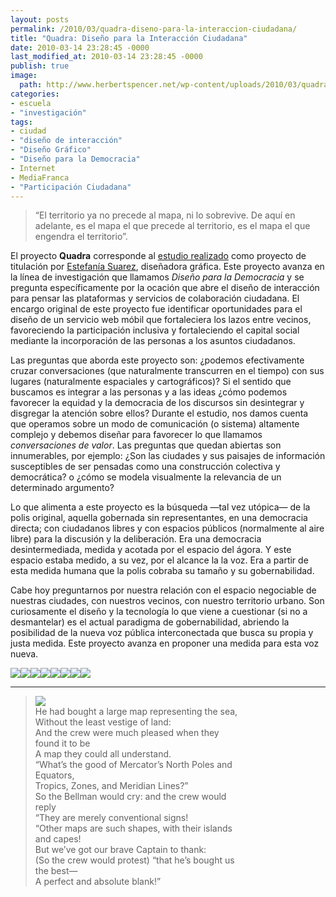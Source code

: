 ```yaml
---
layout: posts
permalink: /2010/03/quadra-diseno-para-la-interaccion-ciudadana/
title: "Quadra: Diseño para la Interacción Ciudadana"
date: 2010-03-14 23:28:45 -0000
last_modified_at: 2010-03-14 23:28:45 -0000
publish: true
image:
  path: http://www.herbertspencer.net/wp-content/uploads/2010/03/quadraThumbs1.png
categories:
- escuela
- "investigación"
tags:
- ciudad
- "diseño de interacción"
- "Diseño Gráfico"
- "Diseño para la Democracia"
- Internet
- MediaFranca
- "Participación Ciudadana"
---
```

> “El territorio ya no precede al mapa, ni lo sobrevive. De aquí en adelante, es el mapa el que precede al territorio, es el mapa el que engendra el territorio”.

El proyecto **Quadra** corresponde al [estudio realizado](http://wiki.ead.pucv.cl/index.php/Quadra "Documentación del Proyecto") como proyecto de titulación por [Estefanía Suarez](http://cl.linkedin.com/pub/estefan%C3%ADa-su%C3%A1rez/15/518/824), diseñadora gráfica. Este proyecto avanza en la línea de investigación que llamamos _Diseño para la Democracia_ y se pregunta específicamente por la ocación que abre el diseño de interacción para pensar las plataformas y servicios de colaboración ciudadana. El encargo original de este proyecto fue identificar oportunidades para el diseño de un servicio web móbil que fortaleciera los lazos entre vecinos, favoreciendo la participación inclusiva y fortaleciendo el capital social mediante la incorporación de las personas a los asuntos ciudadanos.

Las preguntas que aborda este proyecto son: ¿podemos efectivamente cruzar conversaciones (que naturalmente transcurren en el tiempo) con sus lugares (naturalmente espaciales y cartográficos)? Si el sentido que buscamos es integrar a las personas y a las ideas ¿cómo podemos favorecer la equidad y la democracia de los discursos sin desintegrar y disgregar la atención sobre ellos? Durante el estudio, nos damos cuenta que operamos sobre un modo de comunicación (o sistema) altamente complejo y debemos diseñar para favorecer lo que llamamos _conversaciones de valor_. Las preguntas que quedan abiertas son innumerables, por ejemplo: ¿Son las ciudades y sus paisajes de información susceptibles de ser pensadas como una construcción colectiva y democrática? o ¿cómo se modela visualmente la relevancia de un determinado argumento?

Lo que alimenta a este proyecto es la búsqueda —tal vez utópica— de la polis original, aquella gobernada sin representantes, en una democracia directa; con ciudadanos libres y con espacios públicos (normalmente al aire libre) para la discusión y la deliberación. Era una democracia desintermediada, medida y acotada por el espacio del ágora. Y este espacio estaba medido, a su vez, por el alcance la la voz. Era a partir de esta medida humana que la polis cobraba su tamaño y su gobernabilidad.

Cabe hoy preguntarnos por nuestra relación con el espacio negociable de nuestras ciudades, con nuestros vecinos, con nuestro territorio urbano. Son curiosamente el diseño y la tecnología lo que viene a cuestionar (si no a desmantelar) es el actual paradigma de gobernabilidad, abriendo la posibilidad de la nueva voz pública interconectada que busca su propia y justa medida. Este proyecto avanza en proponer una medida para esta voz nueva.

[![](http://www.ead.pucv.cl/wp-content/archivos/2010/03/Screenshot-2010-03-11-a-las-17.34.23-260x483.png)](http://www.ead.pucv.cl/wp-content/archivos/2010/03/Screenshot-2010-03-11-a-las-17.34.23.png "Quadra - Mapa de publicaciones")[![](http://www.ead.pucv.cl/wp-content/archivos/2010/03/Screenshot-2010-03-11-a-las-17.47.24-260x483.png)](http://www.ead.pucv.cl/wp-content/archivos/2010/03/Screenshot-2010-03-11-a-las-17.47.24.png "Quadra - Buscador con etiquetas de toponimia")[![](http://www.ead.pucv.cl/wp-content/archivos/2010/03/Screenshot-2010-03-11-a-las-17.47.49-260x483.png)](http://www.ead.pucv.cl/wp-content/archivos/2010/03/Screenshot-2010-03-11-a-las-17.47.49.png "Quadra - Mapa y detalle de una publicación")[![](http://www.ead.pucv.cl/wp-content/archivos/2010/03/Screenshot-2010-03-11-a-las-17.52.03-260x483.png)](http://www.ead.pucv.cl/wp-content/archivos/2010/03/Screenshot-2010-03-11-a-las-17.52.03.png "Quadra - Discusión de publicación")[![](http://www.ead.pucv.cl/wp-content/archivos/2010/03/Screenshot-2010-03-11-a-las-17.47.39-260x483.png)](http://www.ead.pucv.cl/wp-content/archivos/2010/03/Screenshot-2010-03-11-a-las-17.47.39.png "Quadra - Valorar publicación")[![](http://www.ead.pucv.cl/wp-content/archivos/2010/03/Screenshot-2010-03-11-a-las-17.47.53-260x483.png)](http://www.ead.pucv.cl/wp-content/archivos/2010/03/Screenshot-2010-03-11-a-las-17.47.53.png "Quadra - Comentar publicación")[![](http://www.ead.pucv.cl/wp-content/archivos/2010/03/Screenshot-2010-03-11-a-las-17.34.30-260x483.png)](http://www.ead.pucv.cl/wp-content/archivos/2010/03/Screenshot-2010-03-11-a-las-17.34.30.png "Quadra - Escribir una nueva publicación o asunto")[![](http://www.ead.pucv.cl/wp-content/archivos/2010/03/Screenshot-2010-03-11-a-las-17.34.34-260x483.png)](http://www.ead.pucv.cl/wp-content/archivos/2010/03/Screenshot-2010-03-11-a-las-17.34.34.png "Quadra - Elección de microformatos para publicación")

* * *

> [![](http://www.ead.pucv.cl/wp-content/archivos/2010/03/perfectMap-260x435.jpg)](http://www.ead.pucv.cl/wp-content/archivos/2010/03/perfectMap.jpg "The Perfect Map - An Absolute Blank!")  
> He had bought a large map representing the sea,  
> Without the least vestige of land:  
> And the crew were much pleased when they  
> found it to be  
> A map they could all understand.  
> “What’s the good of Mercator’s North Poles and  
> Equators,  
> Tropics, Zones, and Meridian Lines?”  
> So the Bellman would cry: and the crew would  
> reply  
> “They are merely conventional signs!  
> “Other maps are such shapes, with their islands  
> and capes!  
> But we’ve got our brave Captain to thank:  
> (So the crew would protest) “that he’s bought us  
> the best—  
> A perfect and absolute blank!”
